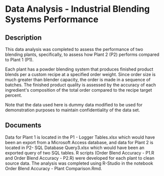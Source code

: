 # Data Analysis - Industrial Blending Systems Performance
## Description
This data analysis was completed to assess the performance of two blending plants, specifically, to assess how Plant 2 (P2) performs compared to Plant 1 (P1). 

Each plant has a powder blending system that produces finished product blends per a custom recipe at a specified order weight. Since order size is much greater than blender capacity, the order is made in a sequence of batches. The finished product quality is assessed by the accuracy of each ingredient's composition of the total order compared to the recipe target percent. 

Note that the data used here is dummy data modified to be used for demonstration purposes to maintain confidentiality of the data set.

## Documents
Data for Plant 1 is located in the P1 - Logger Tables.xlsx which would have been an export from a Microsoft Access database, and data for Plant 2 is located in P2- SQL Database Query3.xlsx which would have been an exported query of two SQL tables. R scripts (Order Blend Accuracy - P1.R and Order Blend Accuracy - P2.R) were developed for each plant to clean source data. The analysis was completed using R-Studio in the notebook Order Blend Accuracy - Plant Comparison.Rmd. 


